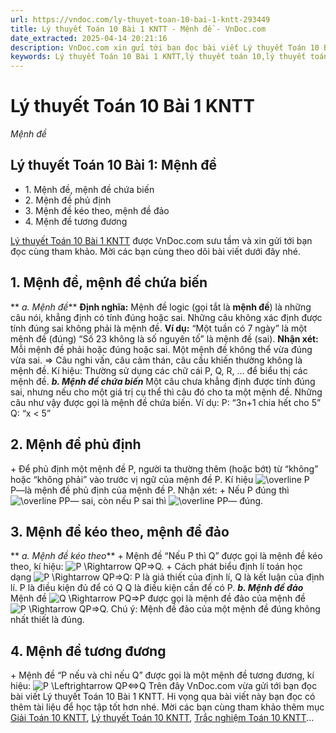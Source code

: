 ```yaml
---
url: https://vndoc.com/ly-thuyet-toan-10-bai-1-kntt-293449
title: Lý thuyết Toán 10 Bài 1 KNTT - Mệnh đề - VnDoc.com
date_extracted: 2025-04-14 20:21:16
description: VnDoc.com xin gửi tới bạn đọc bài viết Lý thuyết Toán 10 Bài 1 KNTT để bạn đọc cùng tham khảo.
keywords: Lý thuyết Toán 10 Bài 1 KNTT,lý thuyết toán 10,lý thuyết toán 10 KNTT,toán 10,toán 10 KNTT,toán 10 bài 1,mệnh đề,lý thuyết toán 10 bài 1,toán 10 kết nối tri thức
---
```


# Lý thuyết Toán 10 Bài 1 KNTT
 _Mệnh đề_
## Lý thuyết Toán 10 Bài 1: Mệnh đề
  * 1\. Mệnh đề, mệnh đề chứa biến
  * 2\. Mệnh đề phủ định
  * 3\. Mệnh đề kéo theo, mệnh đề đảo
  * 4\. Mệnh đề tương đương

[Lý thuyết Toán 10 Bài 1 KNTT](<https://vndoc.com/ly-thuyet-toan-10-bai-1-kntt-293449>) được VnDoc.com sưu tầm và xin gửi tới bạn đọc cùng tham khảo. Mời các bạn cùng theo dõi bài viết dưới đây nhé.
## **1\. Mệnh đề, mệnh đề chứa biến**
** _a. Mệnh đề_**
**Định nghĩa:**
Mệnh đề logic \(gọi tắt là **mệnh đề**\) là những câu nói, khẳng định có tính đúng hoặc sai.
Những câu không xác định được tính đúng sai không phải là mệnh đề.
**Ví dụ:** “Một tuần có 7 ngày” là một mệnh đề \(đúng\)
“Số 23 không là số nguyên tố” là mệnh đề \(sai\).
**Nhận xét:**
Mỗi mệnh đề phải hoặc đúng hoặc sai.
Một mệnh đề không thể vừa đúng vừa sai.
=> Câu nghi vấn, câu cảm thán, câu cầu khiến thường không là mệnh đề.
Kí hiệu: Thường sử dụng các chữ cái P, Q, R, … để biểu thị các mệnh đề.
**_b. Mệnh đề chứa biến_**
Một câu chưa khẳng định được tính đúng sai, nhưng nếu cho một giá trị cụ thể thì câu đó cho ta một mệnh đề. Những câu như vậy được gọi là mệnh đề chứa biến.
Ví dụ: P: “3n+1 chia hết cho 5”
Q: “x < 5”
## **2\. Mệnh đề phủ định**
\+ Để phủ định một mệnh đề P, người ta thường thêm \(hoặc bớt\) từ “không” hoặc “không phải” vào trước vị ngữ của mệnh đề P. Kí hiệu ![\\overline P](https://i.vdoc.vn/data/image/blank.png)P―là mệnh đề phủ định của mệnh đề P.
Nhận xét:
\+ Nếu P đúng thì ![\\overline P](https://i.vdoc.vn/data/image/blank.png)P― sai, còn nếu P sai thì ![\\overline P](https://i.vdoc.vn/data/image/blank.png)P― đúng.
## **3\. Mệnh đề kéo theo, mệnh đề đảo**
** _a. Mệnh đề kéo theo_**
\+ Mệnh đề “Nếu P thì Q” được gọi là mệnh đề kéo theo, kí hiệu: ![P \\Rightarrow Q](https://i.vdoc.vn/data/image/blank.png)P⇒Q.
\+ Cách phát biểu định lí toán học dạng ![P \\Rightarrow Q](https://i.vdoc.vn/data/image/blank.png)P⇒Q:
P là giả thiết của định lí, Q là kết luận của định lí.
P là điều kiện đủ để có Q
Q là điều kiện cần để có P.
**_b. Mệnh đề đảo_**
Mệnh đề ![Q \\Rightarrow P](https://i.vdoc.vn/data/image/blank.png)Q⇒P được gọi là mệnh đề đảo của mệnh đề ![P \\Rightarrow Q](https://i.vdoc.vn/data/image/blank.png)P⇒Q.
Chú ý: Mệnh đề đảo của một mệnh đề đúng không nhất thiết là đúng.
## **4\. Mệnh đề tương đương**
\+ Mệnh đề “P nếu và chỉ nếu Q” được gọi là một mệnh đề tương đương, kí hiệu: ![P \\Leftrightarrow Q](https://i.vdoc.vn/data/image/blank.png)P⇔Q
Trên đây VnDoc.com vừa gửi tới bạn đọc bài viết Lý thuyết Toán 10 Bài 1 KNTT. Hi vọng qua bài viết này bạn đọc có thêm tài liệu để học tập tốt hơn nhé. Mời các bạn cùng tham khảo thêm mục [Giải Toán 10 KNTT](<https://vndoc.com/toan-10-ket-noi-tri-thuc-tap1>), [Lý thuyết Toán 10 KNTT](<https://vndoc.com/ly-thuyet-toan-10-kntt>), [Trắc nghiệm Toán 10 KNTT](<https://vndoc.com/test-lop10>)...
